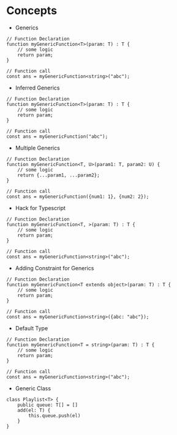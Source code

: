 # Concepts
- Generics
```
// Function Declaration
function myGenericFunction<T>(param: T) : T {
    // some logic
    return param;
}

// Function call
const ans = myGenericFunction<string>("abc");
```  
- Inferred Generics
```
// Function Declaration
function myGenericFunction<T>(param: T) : T {
    // some logic
    return param;
}

// Function call
const ans = myGenericFunction("abc");
``` 
- Multiple Generics
```
// Function Declaration
function myGenericFunction<T, U>(param1: T, param2: U) {
    // some logic
    return {...param1, ...param2};
}

// Function call
const ans = myGenericFunction({num1: 1}, {num2: 2});
``` 
- Hack for Typescript
```
// Function Declaration
function myGenericFunction<T, >(param: T) : T {
    // some logic
    return param;
}

// Function call
const ans = myGenericFunction<string>("abc");
```  
- Adding Constraint for Generics
```
// Function Declaration
function myGenericFunction<T extends object>(param: T) : T {
    // some logic
    return param;
}

// Function call
const ans = myGenericFunction<string>({abc: "abc"});
```  
- Default Type
```
// Function Declaration
function myGenericFunction<T = string>(param: T) : T {
    // some logic
    return param;
}

// Function call
const ans = myGenericFunction<string>("abc");
```
- Generic Class
```
class Playlist<T> {
    public queue: T[] = []
    add(el: T) {
        this.queue.push(el)
    }
}
```
